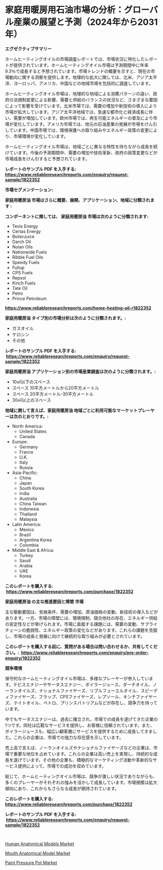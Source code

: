 <p><h1>家庭用暖房用石油市場の分析：グローバル産業の展望と予測（2024年から2031年）</h1></p><p><strong>エグゼクティブサマリー</strong></p>
<p><p>ホームヒーティングオイルの市場調査レポートでは、市場状況に特化したレポートが提供されています。ホームヒーティングオイル市場は予測期間中に年率9.3％で成長すると予想されています。市場トレンドの概要を示すと、現在の市場動向に関する洞察を提供します。地理的な拡大に関しては、北米、アジア太平洋、ヨーロッパ、アメリカ、中国などの地域市場を包括的に調査しています。</p><p>ホームヒーティングオイル市場は、地理的な地域による消費パターンの違い、政府の法規制変更による影響、需要と供給のバランスの状況など、さまざまな要因によって影響を受けています。北米市場では、需要の増加や新技術の導入により市場が拡大しています。アジア太平洋地域では、急速な都市化と経済成長に伴い、需要が増加しています。欧州市場では、再生可能エネルギーの普及により市場が変化しています。アメリカ市場では、地元の石油産業の発展が市場をけん引しています。中国市場では、環境保護への取り組みやエネルギー政策の変更により、市場環境が変化しています。</p><p>ホームヒーティングオイル市場は、地域ごとに異なる特性を持ちながら成長を続けています。今後の予測期間中、需要の増加や技術革新、政府の政策変更などが市場成長をけん引すると予想されています。</p></p>
<p><strong>レポートのサンプル PDF を入手する: <a href="https://www.reliableresearchreports.com/enquiry/request-sample/1822352">https://www.reliableresearchreports.com/enquiry/request-sample/1822352</a></strong></p>
<p><strong>市場セグメンテーション:</strong></p>
<p><strong> 家庭用暖房油 市場はさらに概要、展開、アプリケーション、地域に分類されます :</strong></p>
<p><strong>コンポーネントに関しては、 家庭用暖房油 市場は次のように分類されます: &nbsp;</strong></p>
<p><ul><li>Tevis Energy</li><li>Certas Energy</li><li>BoilerJuice</li><li>Darch Oil</li><li>Nolan Oils</li><li>Nationwide Fuels</li><li>Ribble Fuel Oils</li><li>Speedy Fuels</li><li>Fullup</li><li>CPS Fuels</li><li>Repsol</li><li>Kinch Fuels</li><li>Tate Oil</li><li>Petro</li><li>Prince Petroleum</li></ul></p>
<p><strong><a href="https://www.reliableresearchreports.com/home-heating-oil-r1822352">https://www.reliableresearchreports.com/home-heating-oil-r1822352</a></strong></p>
<p><strong> 家庭用暖房油 タイプ別の市場分析は次のように分類されます。:</strong></p>
<p><ul><li>ガスオイル</li><li>ケロシン</li><li>その他</li></ul></p>
<p><strong>レポートのサンプル PDF を入手する: &nbsp;<a href="https://www.reliableresearchreports.com/enquiry/request-sample/1822352">https://www.reliableresearchreports.com/enquiry/request-sample/1822352</a></strong></p>
<p><strong> 家庭用暖房油 アプリケーション別の市場産業調査は次のように分類されます。:</strong></p>
<p><ul><li>10㎡以下のスペース</li><li>スペース 10平方メートルから20平方メートル</li><li>スペース 20平方メートル-30平方メートル</li><li>30㎡以上のスペース</li></ul></p>
<p><strong>地域に関して言えば、家庭用暖房油 地域ごとに利用可能なマーケットプレーヤーは次のとおりです。:</strong></p>
<p><ul>
    <li>
        North America:
        <ul>
            <li>United States</li>
            <li>Canada</li>
        </ul>
    </li>
    <li>
        Europe:
        <ul>
            <li>Germany</li>
            <li>France</li>
            <li>U.K.</li>
            <li>Italy</li>
            <li>Russia</li>
        </ul>
    </li>
    <li>
        Asia-Pacific:
        <ul>
            <li>China</li>
            <li>Japan</li>
            <li>South Korea</li>
            <li>India</li>
            <li>Australia</li>
            <li>China Taiwan</li>
            <li>Indonesia</li>
            <li>Thailand</li>
            <li>Malaysia</li>
        </ul>
    </li>
    <li>
        Latin America:
        <ul>
            <li>Mexico</li>
            <li>Brazil</li>
            <li>Argentina Korea</li>
            <li>Colombia</li>
        </ul>
    </li>
    <li>
        Middle East & Africa:
        <ul>
            <li>Turkey</li>
            <li>Saudi</li>
            <li>Arabia</li>
            <li>UAE</li>
            <li>Korea</li>
        </ul>
    </li>
    </ul></p>
<p><strong>このレポートを購入する: &nbsp;<a href="https://www.reliableresearchreports.com/purchase/1822352">https://www.reliableresearchreports.com/purchase/1822352</a></strong></p>
<p><strong>家庭用暖房油 の主な推進要因と障壁 市場</strong></p>
<p><p>主な駆動要因は、気候条件、需要の増加、原油価格の変動、新技術の導入などがあります。一方、市場の障壁には、環境規制、競合他社の存在、エネルギー供給の安定性などが挙げられます。市場に直面する課題には、需要の変動、サプライチェーンの脆弱性、エネルギー政策の変化などがあります。これらの課題を克服し、市場の成長と発展に向けて継続的な取り組みが必要とされています。</p></p>
<p><strong>このレポートを購入する前に、質問がある場合は問い合わせるか、共有してください。:&nbsp; <a href="https://www.reliableresearchreports.com/enquiry/pre-order-enquiry/1822352">https://www.reliableresearchreports.com/enquiry/pre-order-enquiry/1822352</a></strong></p>
<p><strong>競争環境</strong></p>
<p><p>保守的なホームヒーティングオイル市場は、多様なプレーヤーが参入しています。テビスエナジーやサータスエナジー、ボイラージュース、ダーチオイル、ノーランオイルズ、ナショナルファイヤーズ、リブルフューエルオイル、スピーディファイヤーズ、フラップ、CPSファイヤーズ、レプソール、キンチファイヤーズ、テイトオイル、ペトロ、プリンスパトリアムなどが存在し、競争力を持っています。</p><p>中でもサータスエナジーは、過去に確立され、市場での成長を遂げてきた企業の1つです。同社は広範なサービスを提供し、お客様に信頼されています。また、ボイラージュースも、幅広い顧客層にサービスを提供するために成長してきました。これらの企業は、市場での強力な存在感を示しています。</p><p>売上高で言えば、ノーランオイルズやナショナルファイヤーズなどの企業は、市場で重要な地位を占めています。これらの企業は高い売上を実現し、持続的な成長を遂げています。その他の企業も、積極的なマーケティング活動や革新的なサービス提供によって、市場での成功を収めています。</p><p>総じて、ホームヒーティングオイル市場は、競争が激しい状況でありながらも、多くのプレーヤーがそれぞれの強みを活かして成長しています。市場規模は拡大傾向にあり、これからもさらなる成長が期待されています。</p></p>
<p><strong>このレポートを購入する: &nbsp; <a href="https://www.reliableresearchreports.com/purchase/1822352">https://www.reliableresearchreports.com/purchase/1822352</a></strong></p>
<p><strong>レポートのサンプル PDF を入手する: &nbsp;<a href="https://www.reliableresearchreports.com/enquiry/request-sample/1822352">https://www.reliableresearchreports.com/enquiry/request-sample/1822352</a></strong><strong></strong></p>
<p>&nbsp;</p>
<p><p><a href="https://www.linkedin.com/pulse/human-anatomical-models-market-size-reveals-best-marketing-channels-ttdve?trackingId=gfRvM8uFtuOj9W%2BipBv%2FMQ%3D%3D">Human Anatomical Models Market</a></p><p><a href="https://www.linkedin.com/pulse/mouth-anatomical-modelnbspmarket-focuses-market-share-size-projected-gzdef?trackingId=6KR0E7Y8YcEabzT8iPsGwA%3D%3D">Mouth Anatomical Model Market</a></p><p><a href="https://github.com/nicholepatriciadoylenwnrjr0/Market-Research-Report-List-2/blob/main/paint-pressure-pot-market.md">Paint Pressure Pot Market</a></p></p>